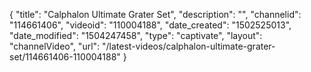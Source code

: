 {
    "title": "Calphalon Ultimate Grater Set",
    "description": "",
    "channelid": "114661406",
    "videoid": "110004188",
    "date_created": "1502525013",
    "date_modified": "1504247458",
    "type": "captivate",
    "layout": "channelVideo",
    "url": "\/latest-videos\/calphalon-ultimate-grater-set\/114661406-110004188"
}